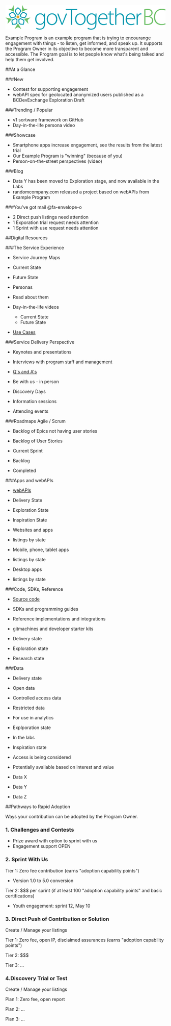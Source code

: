 <!--- 
# Header 1 text will be used for the project title
text following will be rendered as normal text paragraph
## Header 2 text will show as Section Headers (which contain groupings of Header 3's
text following will be rendered as normal text paragraph
### Header 3 text will show as Sub-Section Headers
text following will be rendered as normal text paragraph
---> 

![logo](https://raw.githubusercontent.com/BCDevExchange/BCDevExchange-Programs/master/Logos/govtogetherbc.png)

Example Program is an example program that is trying to encourange engagement with things - to listen, get informed, and speak up. It supports the Program Owner in its objective to become more transparent and accessible. The Program goal is to let people know what's being talked and help them get involved.

##At a Glance
<!--- this contains all of the stuff on the first page, dashboard / roll up information --->

<!---[row start]---> 

<!---[col start]--->

###New
- Contest for supporting engagement
- webAPI spec for geolocated anonymized users published as a BCDevExchange Exploration Draft 

<!---[col end]--->

<!---[col start]--->

###Trending / Popular
- v1 sortware framework on GitHub
- Day-in-the-life persona video

<!---[col end]--->

<!---[col start]--->

###Showcase
- Smartphone apps increase engagement, see the results from the latest trial
- Our Example Program is "winning" (because of you)
- Person-on-the-street perspectives (video)

<!---[col end]--->

<!---[row end]--->

<!---[row start]--->

<!---[col start]--->

###Blog
- Data Y has been moved to Exploration stage, and now available in the Labs
- randomcompany.com released a project based on webAPIs from Example Program

<!---[col end]--->

<!---[col start]--->

###You've got mail @fa-envelope-o
- 2 Direct push listings need attention
- 1 Exporation trial request needs attention
- 1 Sprint with use request needs attention

<!---[col end]--->

<!---[col end]--->

<!---[col start]--->

<!---[row end]--->

##Digital Resources
<!--- this is the main part of the page. --->

<!---[row start]--->  

<!---[col start]--->

###The Service Experience
- Service Journey Maps
 - Current State
 - Future State

- Personas
 - Read about them
 - Day-in-the-life videos
    - Current State
    - Future State

- [Use Cases](https://bcdevexchange.org/#/projects)

<!---[col end]--->

<!---[col start]--->

###Service Delivery Perspective

- Keynotes and presentations

- Interviews with program staff and management
 
- [Q's and A's](http://blog.data.gov.bc.ca/)

- Be with us - in person
 - Discovery Days
 - Information sessions
 - Attending events

<!---[col end]--->

<!---[col start]--->

###Roadmaps
Agile / Scrum
- Backlog of Epics not having user stories

- Backlog of User Stories
 - Current Sprint
 - Backlog
 - Completed

<!---[col end]--->

<!---[row end]---> 

<!---[row start]--->

<!---[col start]--->

###Apps and webAPIs
- [webAPIs](https://bcdevexchange.org/#/resources)
 - Delivery State 
 - Exploration State
 - Inspiration State

- Websites and apps
 - listings by state

- Mobile, phone, tablet apps
 - listings by state
 
- Desktop apps
 - listings by state

<!---[col end]--->

<!---[col start]--->

###Code, SDKs, Reference
- [Source code](https://github.com/BCDevExchange)
- SDKs and programming guides
- Reference implementations and integrations

- gitmachines and developer starter kits

- Delivery state
- Exploration state
- Research state

<!---[col end]--->

<!---[col start]--->

###Data 
- Delivery state
 - Open data
 - Controlled access data
 - Restricted data
 - For use in analytics

- Explporation state
 - In the labs

- Inspiration state
 - Access is being considered

- Potentially available based on interest and value
 - Data X
 - Data Y
 - Data Z

<!---[col end]--->

<!---[row end]---> 

##Pathways to Rapid Adoption

Ways your contribution can be adopted by the Program Owner.
<!--- there's some stuff here that appears somewhat boiler plate in nature. we might want to explore how we could reference boiler plate content separately, such as hardcoded HTML, or linking to content hosted on BCDevExchange.org --->

<!---[row start]---> 

<!---[col start]--->

### 1. Challenges and Contests
- Prize award with option to sprint with us
 - Engagement support OPEN

### 2. Sprint With Us
Tier 1: Zero fee contribution (earns "adoption capability points")
 - Version 1.0 to 5.0 conversion

Tier 2: $$$ per sprint (if at least 100 "adoption capability points" and basic certifications)
 - Youth engagement: sprint 12, May 10

<!---[col end]--->

<!---[col start]--->

### 3. Direct Push of Contribution or Solution
Create / Manage your listings

Tier 1: Zero fee, open IP, disclaimed assurances (earns "adoption capability points")

Tier 2: $$$

Tier 3: ...

### 4.Discovery Trial or Test
Create / Manage your listings

Plan 1: Zero fee, open report

Plan 2: ...

Plan 3: ...

<!---[col end]--->

<!---[row end]---> 






 
















